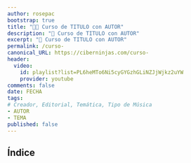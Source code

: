 ```yaml
---
author: rosepac
bootstrap: true
title: "👨‍🏫 Curso de TITULO con AUTOR"
description: "🚀 Curso de TITULO con AUTOR"
excerpt: "🚀 Curso de TITULO con AUTOR"
permalink: /curso-
canonical_URL: https://ciberninjas.com/curso-
header:
  video:
    id: playlist?list=PL6heMTo6Ni5cyGYGzhGLiNZJjWjkz2uYW
    provider: youtube
comments: false
date: FECHA
tags:
# Creador, Editorial, Temática, Tipo de Música
- AUTOR
- TEMA
published: false
---
```


## Índice
